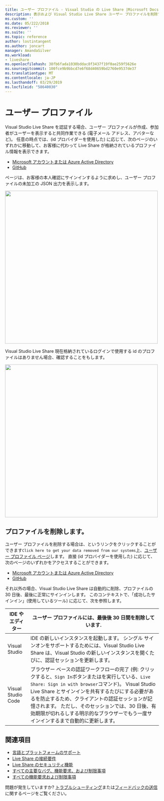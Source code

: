 ```yaml
---
title: ユーザー プロファイル - Visual Studio の Live Share |Microsoft Docs
description: 表示および Visual Studio Live Share ユーザー プロファイルを削除する方法の概要。
ms.custom: ''
ms.date: 05/222/2018
ms.reviewer: ''
ms.suite: ''
ms.topic: reference
author: lostintangent
ms.author: joncart
manager: AmandaSilver
ms.workload:
- liveshare
ms.openlocfilehash: 38fb6fada1030bddac8f3437f19f0ae259f5626e
ms.sourcegitcommit: 100fce9b9bbcd7e6f68d40659bd2760e9537de37
ms.translationtype: MT
ms.contentlocale: ja-JP
ms.lasthandoff: 03/29/2019
ms.locfileid: "58640030"
---
```

<!--
Copyright © Microsoft Corporation
All rights reserved.
Creative Commons Attribution 4.0 License (International): https://creativecommons.org/licenses/by/4.0/legalcode
-->

# <a name="user-profile"></a>ユーザー プロファイル

Visual Studio Live Share を認証する場合、ユーザー プロファイルが作成、参加者がユーザーを表示すると共同作業できる (電子メール アドレス、アバターなど)。 任意の時点では、(id プロバイダーを使用した) に応じて、次のページのいずれかに移動して、お客様に代わって Live Share が格納されているプロファイル情報を表示できます。

- [Microsoft アカウントまたは Azure Active Directory](https://insiders.liveshare.vsengsaas.visualstudio.com/auth/identity/microsoft/viewprofile)
- [GitHub](https://insiders.liveshare.vsengsaas.visualstudio.com/auth/identity/github/viewprofile)

ページは、お客様の本人確認にサインインするように求めし、ユーザー プロファイルの未加工の JSON 出力を表示します。

<img width="500px" src="media/user-profile.png" />

Visual Studio Live Share 現在格納されているログインで使用する id のプロファイルはありません場合、確認することをもします。

<img width="500px" src="media/no-profile.png" />

## <a name="removing-your-profile"></a>プロファイルを削除します。

ユーザー プロファイルを削除する場合は、というリンクをクリックすることができます`Click here to get your data removed from our systems`上、[ユーザー プロファイル ページ](#user-profile)します。 直接 (id プロバイダーを使用した) に応じて、次のページのいずれかをアクセスすることができます。

- [Microsoft アカウントまたは Azure Active Directory](https://insiders.liveshare.vsengsaas.visualstudio.com/auth/identity/microsoft/deleteme)
- [GitHub](https://insiders.liveshare.vsengsaas.visualstudio.com/auth/identity/github/deleteme)

それ以外の場合、Visual Studio Live Share は自動的に削除、プロファイルの 30 日後、最後に正常にサインインします。 このコンテキストで、「成功したサインイン」(使用しているツール) に応じて、次を参照します。

| IDE やエディター | ユーザー プロファイルには、最後後 30 日間を削除しています. |
|-|-|
| Visual Studio | IDE の新しいインスタンスを起動します。 シングル サインオンをサポートするためには、Visual Studio Live Share は、Visual Studio の新しいインスタンスを開くたびに、認証セッションを更新します。 |
| Visual Studio Code | ブラウザー ベースの認証ワークフローの完了 (例: クリックすると、`Sign In`ボタンまたはを実行している、`Live Share: Sign in with browser`コマンド)。 Visual Studio Live Share とサインインを共有するたびにする必要があるを防止するため、クライアントの認証セッションが記憶されます。 ただし、そのセッションでは、30 日後、有効期限が切れるしする明示的なブラウザーでもう一度サインインするまで自動的に更新します。 |

## <a name="see-also"></a>関連項目

- [言語とプラットフォームのサポート](reference/platform-support.md)
- [Live Share の接続要件](reference/connectivity.md)
- [Live Share のセキュリティ機能](reference/security.md)
- [すべての主要なバグ、機能要求、および制限事項](https://aka.ms/vsls-issues)
- [すべての機能要求および制限事項](https://aka.ms/vsls-feature-requests)

問題が発生していますか? [トラブルシューティング](troubleshooting.md)または[フィードバックの送信](support.md)に関するページをご覧ください。
